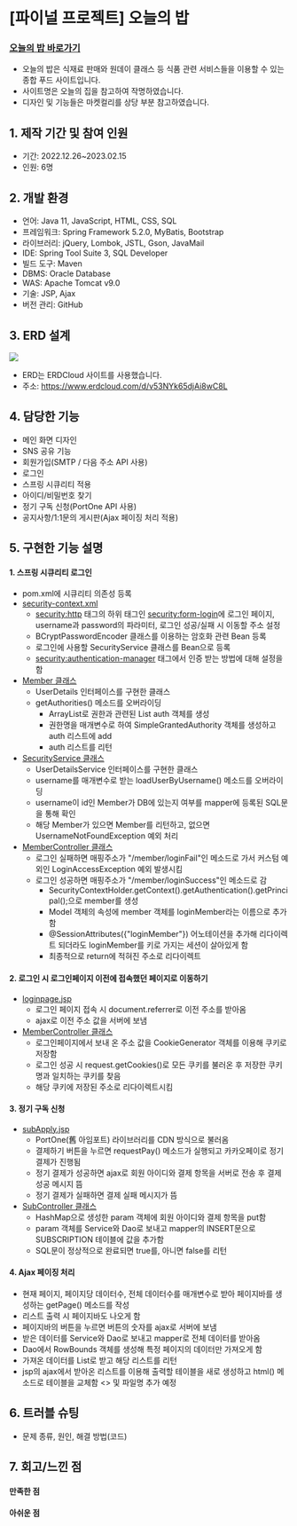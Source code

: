# [파이널 프로젝트] 오늘의 밥

### [오늘의 밥 바로가기](https://gd1class.iptime.org:8844/GDJ56_BOB_final/)
- 오늘의 밥은 식재료 판매와 원데이 클래스 등 식품 관련 서비스들을 이용할 수 있는 종합 푸드 사이트입니다.
- 사이트명은 오늘의 집을 참고하여 작명하였습니다.
- 디자인 및 기능들은 마켓컬리를 상당 부분 참고하였습니다.

## 1. 제작 기간 및 참여 인원
- 기간: 2022.12.26~2023.02.15
- 인원: 6명

## 2. 개발 환경
- 언어: Java 11, JavaScript, HTML, CSS, SQL
- 프레임워크: Spring Framework 5.2.0, MyBatis, Bootstrap
- 라이브러리: jQuery, Lombok, JSTL, Gson, JavaMail
- IDE: Spring Tool Suite 3, SQL Developer
- 빌드 도구: Maven
- DBMS: Oracle Database
- WAS: Apache Tomcat v9.0
- 기술: JSP, Ajax
- 버전 관리: GitHub

## 3. ERD 설계
<img src="https://user-images.githubusercontent.com/118409554/220550124-79701d7b-fb57-40e0-9935-7c58aa2eac21.png"/>

- ERD는 ERDCloud 사이트를 사용했습니다.
- 주소: https://www.erdcloud.com/d/v53NYk65djAi8wC8L

## 4. 담당한 기능
- 메인 화면 디자인
- SNS 공유 기능
- 회원가입(SMTP / 다음 주소 API 사용)
- 로그인
- 스프링 시큐리티 적용
- 아이디/비밀번호 찾기
- 정기 구독 신청(PortOne API 사용)
- 공지사항/1:1문의 게시판(Ajax 페이징 처리 적용)

## 5. 구현한 기능 설명
#### 1. 스프링 시큐리티 로그인
- pom.xml에 시큐리티 의존성 등록
- [security-context.xml](https://github.com/hanairu96/GDJ56_BOB_final_personal/blob/main/GDJ56_BOB_final/src/main/webapp/WEB-INF/spring/security-context.xml)
  - <security:http> 태그의 하위 태그인 <security:form-login>에 로그인 페이지, username과 password의 파라미터, 로그인 성공/실패 시 이동할 주소 설정
  - BCryptPasswordEncoder 클래스를 이용하는 암호화 관련 Bean 등록
  - 로그인에 사용할 SecurityService 클래스를 Bean으로 등록
  - <security:authentication-manager> 태그에서 인증 받는 방법에 대해 설정을 함
- [Member 클래스](https://github.com/hanairu96/GDJ56_BOB_final_personal/blob/main/GDJ56_BOB_final/src/main/java/com/today/bab/member/model/vo/Member.java)
  - UserDetails 인터페이스를 구현한 클래스
  - getAuthorities() 메소드를 오버라이딩
    - ArrayList로 권한과 관련된 List<GrantedAuthority> auth 객체를 생성
    - 권한명을 매개변수로 하여 SimpleGrantedAuthority 객체를 생성하고 auth 리스트에 add
    - auth 리스트를 리턴
- [SecurityService 클래스](https://github.com/hanairu96/GDJ56_BOB_final_personal/blob/main/GDJ56_BOB_final/src/main/java/com/today/bab/security/SecurityService.java)
  - UserDetailsService 인터페이스를 구현한 클래스
  - username를 매개변수로 받는 loadUserByUsername() 메소드를 오버라이딩
  - username이 id인 Member가 DB에 있는지 여부를 mapper에 등록된 SQL문을 통해 확인
  - 해당 Member가 있으면 Member를 리턴하고, 없으면 UsernameNotFoundException 예외 처리
- [MemberController 클래스](https://github.com/hanairu96/GDJ56_BOB_final_personal/blob/main/GDJ56_BOB_final/src/main/java/com/today/bab/member/controller/MemberController.java)
  - 로그인 실패하면 매핑주소가 "/member/loginFail"인 메소드로 가서 커스텀 예외인 LoginAccessException 예외 발생시킴
  - 로그인 성공하면 매핑주소가 "/member/loginSuccess"인 메소드로 감
    - SecurityContextHolder.getContext().getAuthentication().getPrincipal();으로 member를 생성
    - Model 객체의 속성에 member 객체를 loginMember라는 이름으로 추가함
    - @SessionAttributes({"loginMember"}) 어노테이션을 추가해 리다이렉트 되더라도 loginMember를 키로 가지는 세션이 살아있게 함
    - 최종적으로 return에 적혀진 주소로 리다이렉트
#### 2. 로그인 시 로그인페이지 이전에 접속했던 페이지로 이동하기
- [loginpage.jsp](https://github.com/hanairu96/GDJ56_BOB_final_personal/blob/main/GDJ56_BOB_final/src/main/webapp/WEB-INF/views/member/loginpage.jsp)
  - 로그인 페이지 접속 시 document.referrer로 이전 주소를 받아옴
  - ajax로 이전 주소 값을 서버에 보냄
- [MemberController 클래스](https://github.com/hanairu96/GDJ56_BOB_final_personal/blob/main/GDJ56_BOB_final/src/main/java/com/today/bab/member/controller/MemberController.java)
  - 로그인페이지에서 보내 온 주소 값을 CookieGenerator 객체를 이용해 쿠키로 저장함
  - 로그인 성공 시 request.getCookies()로 모든 쿠키를 불러온 후 저장한 쿠키명과 일치하는 쿠키를 찾음
  - 해당 쿠키에 저장된 주소로 리다이렉트시킴
#### 3. 정기 구독 신청
- [subApply.jsp](https://github.com/hanairu96/GDJ56_BOB_final_personal/blob/main/GDJ56_BOB_final/src/main/webapp/WEB-INF/views/subscription/subApply.jsp)
  - PortOne(舊 아임포트) 라이브러리를 CDN 방식으로 불러옴
  - 결제하기 버튼을 누르면 requestPay() 메소드가 실행되고 카카오페이로 정기 결제가 진행됨
  - 정기 결제가 성공하면 ajax로 회원 아이디와 결제 항목을 서버로 전송 후 결제 성공 메시지 뜸
  - 정기 결제가 실패하면 결제 실패 메시지가 뜸
- [SubController 클래스](https://github.com/hanairu96/GDJ56_BOB_final_personal/blob/main/GDJ56_BOB_final/src/main/java/com/today/bab/sub/controller/SubController.java)
  - HashMap으로 생성한 param 객체에 회원 아이디와 결제 항목을 put함
  - param 객체를 Service와 Dao로 보내고 mapper의 INSERT문으로 SUBSCRIPTION 테이블에 값을 추가함
  - SQL문이 정상적으로 완료되면 true를, 아니면 false를 리턴
#### 4. Ajax 페이징 처리
- 현재 페이지, 페이지당 데이터수, 전체 데이터수를 매개변수로 받아 페이지바를 생성하는 getPage() 메소드를 작성
- 리스트 출력 시 페이지바도 나오게 함
- 페이지바의 버튼을 누르면 버튼의 숫자를 ajax로 서버에 보냄
- 받은 데이터를 Service와 Dao로 보내고 mapper로 전체 데이터를 받아옴
- Dao에서 RowBounds 객체를 생성해 특정 페이지의 데이터만 가져오게 함
- 가져온 데이터를 List로 받고 해당 리스트를 리턴
- jsp의 ajax에서 받아온 리스트를 이용해 출력할 테이블을 새로 생성하고 html() 메소드로 테이블을 교체함
  <> 및 파일명 추가 예정
## 6. 트러블 슈팅
- 문제 종류, 원인, 해결 방법(코드)

## 7. 회고/느낀 점
#### 만족한 점
#### 아쉬운 점
